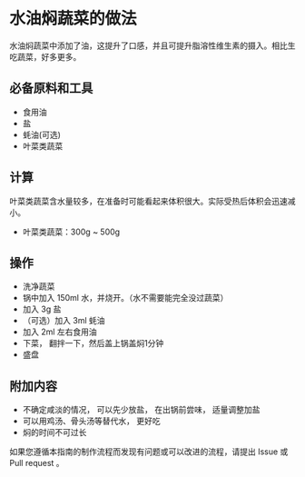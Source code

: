 # 水油焖蔬菜的做法

水油焖蔬菜中添加了油，这提升了口感，并且可提升脂溶性维生素的摄入。相比生吃蔬菜，好多更多。

## 必备原料和工具

* 食用油
* 盐
* 蚝油(可选)
* 叶菜类蔬菜

## 计算

叶菜类蔬菜含水量较多，在准备时可能看起来体积很大。实际受热后体积会迅速减小。

* 叶菜类蔬菜：300g ~ 500g

## 操作

* 洗净蔬菜
* 锅中加入 150ml 水，并烧开。（水不需要能完全没过蔬菜）
* 加入 3g 盐
* （可选）加入 3ml 蚝油
* 加入 2ml 左右食用油
* 下菜， 翻拌一下，然后盖上锅盖焖1分钟
* 盛盘

## 附加内容

* 不确定咸淡的情况， 可以先少放盐， 在出锅前尝味， 适量调整加盐
* 可以用鸡汤、骨头汤等替代水， 更好吃
* 焖的时间不可过长

如果您遵循本指南的制作流程而发现有问题或可以改进的流程，请提出 Issue 或 Pull request 。
